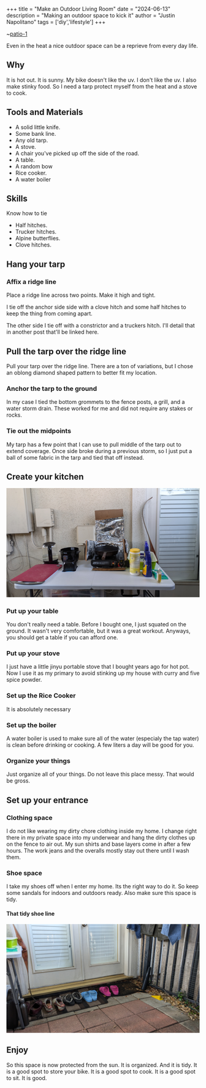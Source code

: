 +++
title =  "Make an Outdoor Living Room"
date = "2024-06-13"
description = "Making an outdoor space to kick it"
author = "Justin Napolitano"
tags = ['diy','lifestyle']
+++


<!-- # JB Welding a front bumper  -->

~[patio-1](./photos/patio-1.jpg)

Even in the heat a nice outdoor space can be a reprieve from every day life.  



## Why

It is hot out. It is sunny. My bike doesn't like the uv. I don't like the uv. I also make stinky food. So I need a tarp protect myself from the heat and a stove to cook.  

## Tools and Materials

* A solid little knife.
* Some bank line.
* Any old tarp.
* A stove.
* A chair you've picked up off the side of the road.
* A table.
* A random bow 
* Rice cooker.
* A water boiler

## Skills

Know how to tie
* Half hitches.
* Trucker hitches.
* Alpine butterflies.
* Clove hitches.


## Hang your tarp

### Affix a ridge line

Place a ridge line across two points. Make it high and tight. 

I tie off the anchor side side with a clove hitch and some half hitches to keep the thing from coming apart. 

The other side I tie off with a constrictor and a truckers hitch. I'll detail that in another post that'll be linked here. 

## Pull the tarp over the ridge line

Pull your tarp over the ridge line. There are a ton of variations, but I chose an oblong diamond shaped pattern to better fit my location.

### Anchor the tarp to the ground

In my case I tied the bottom grommets to the fence posts, a grill, and a water storm drain. These worked for me and did not require any stakes or rocks.

### Tie out the midpoints

My tarp has a few point that I can use to pull middle of the tarp out to extend coverage. Once side broke during a previous storm, so I just put a ball of some fabric in the tarp and tied that off instead. 


## Create your kitchen

![kitchen](./photos/kitchen.jpg)

### Put up your table

You don't really need a table. Before I bought one, I just squated on the ground. It wasn't very comfortable, but it was a great workout.  Anyways, you should get a table if you can afford one. 

### Put up your stove

I just have a little jinyu portable stove that I bought years ago for hot pot.  Now I use it as my primary to avoid stinking up my house with curry and five spice powder. 

### Set up the Rice Cooker

It is absolutely necessary


### Set up the boiler

A water boiler is used to make sure all of the water (especialy the tap water) is clean before drinking or cooking. A few liters a day will be good for you.  

### Organize your things

Just organize all of your things.  Do not leave this place messy. That would be gross. 

## Set up your entrance

### Clothing space

I do not like wearing my dirty chore clothing inside my home. I change right there in my private space into my underwear and hang the dirty clothes up on the fence to air out.  My sun shirts and base layers come in after a few hours. The work jeans and the overalls mostly stay out there until I wash them.

### Shoe space

I take my shoes off when I enter my home.  Its the right way to do it. So keep some sandals for indoors and outdoors ready. Also make sure this space is tidy.

#### That tidy shoe line

![shoes](./photos/shoes.jpg)


## Enjoy

So this space is now protected from the sun. It is organized. And it is tidy. It is a good spot to store your bike. It is a good spot to cook. It is a good spot to sit. It is good. 